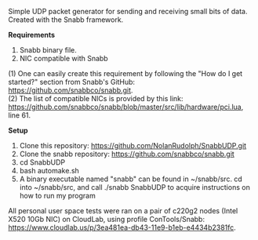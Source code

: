 Simple UDP packet generator for sending and receiving small bits of data. Created with the Snabb framework.

**Requirements** 
1. Snabb binary file. 
2. NIC compatible with Snabb

(1) One can easily create this requirement by following the "How do I get started?" section from Snabb's GitHub: https://github.com/snabbco/snabb.git.  
(2) The list of compatible NICs is provided by this link: https://github.com/snabbco/snabb/blob/master/src/lib/hardware/pci.lua, line 61.

**Setup**
1. Clone this repository: https://github.com/NolanRudolph/SnabbUDP.git
2. Clone the snabb repository: https://github.com/snabbco/snabb.git
3. cd SnabbUDP
4. bash automake.sh
5. A binary executable named "snabb" can be found in ~/snabb/src. cd into ~/snabb/src, and call ./snabb SnabbUDP to acquire instructions on how to run my program

All personal user space tests were ran on a pair of c220g2 nodes (Intel X520 10Gb NIC) on CloudLab, using profile ConTools/Snabb: https://www.cloudlab.us/p/3ea481ea-db43-11e9-b1eb-e4434b2381fc.
